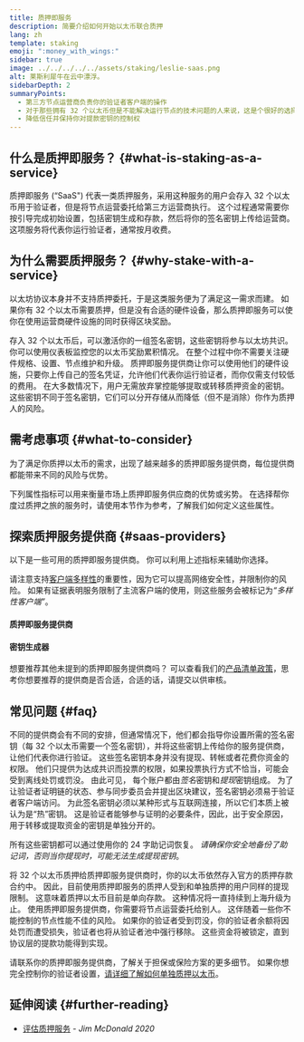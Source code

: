 ```yaml
---
title: 质押即服务
description: 简要介绍如何开始以太币联合质押
lang: zh
template: staking
emoji: ":money_with_wings:"
sidebar: true
image: ../../../../../assets/staking/leslie-saas.png
alt: 莱斯利犀牛在云中漂浮。
sidebarDepth: 2
summaryPoints:
  - 第三方节点运营商负责你的验证者客户端的操作
  - 对于那些拥有 32 个以太币但是不能解决运行节点的技术问题的人来说，这是个很好的选择
  - 降低信任并保持你对提款密钥的控制权
---
```


## 什么是质押即服务？ {#what-is-staking-as-a-service}

质押即服务 (“SaaS") 代表一类质押服务，采用这种服务的用户会存入 32 个以太币用于验证者，但是将节点运营委托给第三方运营商执行。 这个过程通常需要你按引导完成初始设置，包括密钥生成和存款，然后将你的签名密钥上传给运营商。 这项服务将代表你运行验证者，通常按月收费。

## 为什么需要质押服务？ {#why-stake-with-a-service}

以太坊协议本身并不支持质押委托，于是这类服务便为了满足这一需求而建。 如果你有 32 个以太币需要质押，但是没有合适的硬件设备，那么质押即服务可以使你在使用运营商硬件设施的同时获得区块奖励。

<CardGrid>
  <Card title="你自己的验证者" emoji=":desktop_computer:">
    存入 32 个以太币后，可以激活你的一组签名密钥，这些密钥将参与以太坊共识。 你可以使用仪表板监控您的以太币奖励累积情况。
  </Card>
  <Card title="简单起步" emoji="🏁">
    在整个过程中你不需要关注硬件规格、设置、节点维护和升级。
    质押即服务提供商让你可以使用他们的硬件设施，只要你上传自己的签名凭证，允许他们代表你运行验证者，而你仅需支付较低的费用。
  </Card>
  <Card title="限制你的风险" emoji=":shield:">
    在大多数情况下，用户无需放弃掌控能够提取或转移质押资金的密钥。 这些密钥不同于签名密钥，它们可以分开存储从而降低（但不是消除）你作为质押人的风险。
  </Card>
</CardGrid>

<StakingComparison page="saas" />

## 需考虑事项 {#what-to-consider}

为了满足你质押以太币的需求，出现了越来越多的质押即服务提供商，每位提供商都能带来不同的风险与优势。

下列属性指标可以用来衡量市场上质押即服务供应商的优势或劣势。 在选择帮你度过质押之旅的服务时，请使用本节作为参考，了解我们如何定义这些属性。

<StakingConsiderations page="saas" />

## 探索质押服务提供商 {#saas-providers}

以下是一些可用的质押即服务提供商。 你可以利用上述指标来辅助你选择。

<InfoBanner emoji="⚠️" isWarning>
请注意支持<a href="/developers/docs/nodes-and-clients/client-diversity/">客户端多样性</a>的重要性，因为它可以提高网络安全性，并限制你的风险。 如果有证据表明服务限制了主流客户端的使用，则这些服务会被标记为<em style="text-transform: uppercase;">“多样性客户端”</em>。
</InfoBanner>

#### 质押即服务提供商

<StakingProductsCardGrid category="saas" />

#### 密钥生成器

<StakingProductsCardGrid category="keyGen" />

想要推荐其他未提到的质押即服务提供商吗？ 可以查看我们的[产品清单政策](/contributing/adding-staking-products/)，思考你想要推荐的提供商是否合适，合适的话，请提交以供审核。

## 常见问题 {#faq}

<ExpandableCard title="谁拥有我的密钥？" eventCategory="SaasStaking" eventName="clicked who holds my keys">
  不同的提供商会有不同的安排，但通常情况下，他们都会指导你设置所需的签名密钥（每 32 个以太币需要一个签名密钥），并将这些密钥上传给你的服务提供商，让他们代表你进行验证。 这些签名密钥本身并没有提现、转帐或者花费你资金的权限。 他们只提供为达成共识而投票的权限，如果投票执行方式不恰当，可能会受到离线处罚或罚没。
</ExpandableCard>

<ExpandableCard title="为什么有两套密钥？" eventCategory="SaasStaking" eventName="clicked so there are two sets of keys">
由此可见， 每个账户都由<em>签名</em>密钥和<em>提现</em>密钥组成。 为了让验证者证明链的状态、参与同步委员会并提出区块建议，签名密钥必须易于验证者客户端访问。 为此签名密钥必须以某种形式与互联网连接，所以它们本质上被认为是“热”密钥。 这是验证者能够参与证明的必要条件，因此，出于安全原因，用于转移或提取资金的密钥是单独分开的。

所有这些密钥都可以通过使用你的 24 字助记词恢复。 <em>请确保你安全地备份了助记词，否则当你提现时，可能无法生成提现密钥</em>。
</ExpandableCard>

<ExpandableCard title="我什么时候可以提现？" eventCategory="SaasStaking" eventName="clicked when can I withdraw">
  将 32 个以太币质押给质押即服务提供商时，你的以太币依然存入官方的质押存款合约中。 因此，目前使用质押即服务的质押人受到和单独质押的用户同样的提现限制。 这意味着质押以太币目前是单向存款。 这种情况将一直持续到上海升级为止。
</ExpandableCard>

<ExpandableCard title="如果我遭到罚没，会发生什么？" eventCategory="SaasStaking" eventName="clicked what happens if I get slashed">
使用质押即服务提供商，你需要将节点运营委托给别人。 这伴随着一些你不能控制的节点性能不佳的风险。 如果你的验证者受到罚没，你的验证者余额将因处罚而遭受损失，验证者也将从验证者池中强行移除。 这些资金将被锁定，直到协议层的提款功能得到实现。

请联系你的质押即服务提供商，了解关于担保或保险方案的更多细节。 如果你想完全控制你的验证者设置，<a href="/staking/solo/">请详细了解如何单独质押以太币</a>。
</ExpandableCard>

## 延伸阅读 {#further-reading}

- [评估质押服务](https://www.attestant.io/posts/evaluating-staking-services/) - _Jim McDonald 2020_
